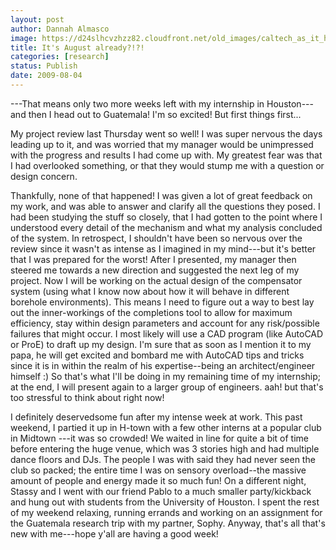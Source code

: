 ```yaml
---
layout: post
author: Dannah Almasco
image: https://d24slhcvzhzz82.cloudfront.net/old_images/caltech_as_it_happens/6a0105349b8251970b0120a51cb4f0970c.jpg
title: It's August already?!?!
categories: [research]
status: Publish
date: 2009-08-04
---
```


---That means only two more weeks left with my internship in Houston---and then I head out to Guatemala! I'm so excited! But first things first...

My project review last Thursday went so well! I was super nervous the days leading up to it, and was worried that my manager would be unimpressed with the progress and results I had come up with. My greatest fear was that I had overlooked something, or that they would stump me with a question or design concern.

Thankfully, none of that happened! I was given a lot of great feedback on my work, and was able to answer and clarify all the questions they posed. I had been studying the stuff so closely, that I had gotten to the point where I understood every detail of the mechanism and what my analysis concluded of the system. In retrospect, I shouldn't have been so nervous over the review since it wasn't as intense as I imagined in my mind---but it's better that I was prepared for the worst! 
After I presented, my manager then steered me towards a new direction and suggested the next leg of my project. Now I will be working on the actual design of the compensator system (using what I know now about how it will behave in different borehole environments). This means I need to figure out a way to best lay out the inner-workings of the completions tool to allow for maximum efficiency, stay within design parameters and account for any risk/possible failures that might occur. I most likely will use a CAD program (like AutoCAD or ProE) to draft up my design. I'm sure that as soon as I mention it to my papa, he will get excited and bombard me with AutoCAD tips and tricks since it is in within the realm of his expertise--being an architect/engineer himself :) So that's what I'll be doing in my remaining time of my internship; at the end, I will present again to a larger group of engineers. aah! but that's too stressful to think about right now!

I definitely deservedsome fun after my intense week at work. This past weekend, I partied it up in H-town with a few other interns at a popular club in Midtown ---it was so crowded! We waited in line for quite a bit of time before entering the huge venue, which was 3 stories high and had multiple dance floors and DJs. The people I was with said they had never seen the club so packed; the entire time I was on sensory overload--the massive amount of people and energy made it so much fun! On a different night, Stassy and I went with our friend Pablo to a much smaller party/kickback and hung out with students from the University of Houston. I spent the rest of my weekend relaxing, running errands and working on an assignment for the Guatemala research trip with my partner, Sophy. 
Anyway, that's all that's new with me---hope y'all are having a good week!
